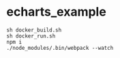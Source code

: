 echarts_example
=====
```
sh docker_build.sh
sh docker_run.sh
npm i
./node_modules/.bin/webpack --watch
```
